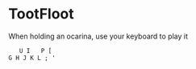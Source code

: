 # TootFloot

When holding an ocarina, use your keyboard to play it
```
   U I   P [
G H J K L ; '
```